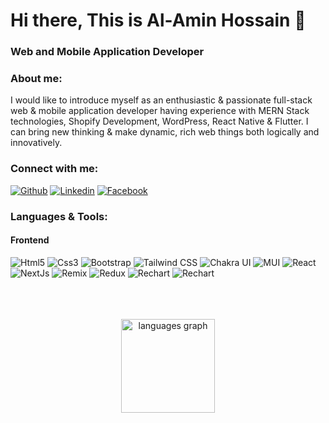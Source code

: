 # Hi there, This is Al-Amin Hossain 👋
### Web and Mobile Application Developer

### About me:

I would like to introduce myself as an enthusiastic & passionate full-stack web & mobile application developer having experience with MERN Stack technologies, Shopify Development, WordPress, React Native & Flutter. I can bring new thinking & make dynamic, rich web things both logically and innovatively.

### Connect with me:
[![Github](https://img.shields.io/badge/github-%2324292e.svg?&style=for-the-badge&logo=github&logoColor=white)](https://github.com/alamin-hossain-tech)
[![Linkedin](https://img.shields.io/badge/linkedin-%231E77B5.svg?&style=for-the-badge&logo=linkedin&logoColor=white)](https://linkedin.com/in/al-amin-hossain1)
[![Facebook](https://img.shields.io/badge/facebook-%232E87FB.svg?&style=for-the-badge&logo=facebook&logoColor=white)](https://www.facebook.com/alaminnishat1)
 

###


### Languages & Tools:
#### Frontend
![Html5](https://img.shields.io/badge/HTML5-E34F26.svg?style=for-the-badge&logo=HTML5&logoColor=white)
![Css3](https://img.shields.io/badge/CSS3-1572B6.svg?style=for-the-badge&logo=CSS3&logoColor=white)
![Bootstrap](https://img.shields.io/badge/Bootstrap-7952B3.svg?style=for-the-badge&logo=Bootstrap&logoColor=white)
![Tailwind CSS](https://img.shields.io/badge/Tailwind%20CSS-06B6D4.svg?style=for-the-badge&logo=Tailwind-CSS&logoColor=white)
![Chakra UI](https://img.shields.io/badge/Chakra%20UI-319795.svg?style=for-the-badge&logo=Chakra-UI&logoColor=white)
![MUI](https://img.shields.io/badge/MUI-007FFF.svg?style=for-the-badge&logo=MUI&logoColor=white)
![React](https://img.shields.io/badge/React-61DAFB.svg?style=for-the-badge&logo=React&logoColor=black)
![NextJs](https://img.shields.io/badge/Next.js-000000.svg?style=for-the-badge&logo=nextdotjs&logoColor=white)
![Remix](https://img.shields.io/badge/Remix-000000.svg?style=for-the-badge&logo=Remix&logoColor=white)
![Redux](https://img.shields.io/badge/Redux-764ABC.svg?style=for-the-badge&logo=Redux&logoColor=white)
![Rechart](https://img.shields.io/badge/Rechart.js-FF6384.svg?style=for-the-badge&logo=chartdotjs&logoColor=white)
![Rechart](https://img.shields.io/badge/React-61DAFB.svg?style=for-the-badge&logo=React&logoColor=white)




<br>
<br>
<br>
<div align="center">
  <img src="https://github-readme-stats.vercel.app/api/top-langs?username=alamin-hossain-tech&locale=en&hide_title=false&layout=compact&card_width=320&langs_count=5&theme=default&hide_border=false&order=2" height="150" alt="languages graph"  />
</div>

###

